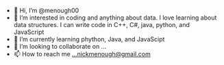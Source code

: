 - 👋 Hi, I’m @menough00
- 👀 I’m interested in coding and anything about data. I love learning about data structures. I can write code in C++, C#, java, python, and JavaScript 
- 🌱 I’m currently learning phython, Java, and JavaScipt
- 💞️ I’m looking to collaborate on ...
- 📫 How to reach me ...nickmenough@gmail.com 

<!---
menough00/menough00 is a ✨ special ✨ repository because its `README.md` (this file) appears on your GitHub profile.
You can click the Preview link to take a look at your changes.
--->
